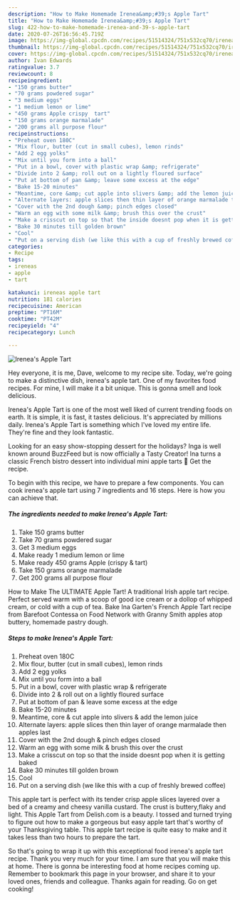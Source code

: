 ```yaml
---
description: "How to Make Homemade Irenea&amp;#39;s Apple Tart"
title: "How to Make Homemade Irenea&amp;#39;s Apple Tart"
slug: 422-how-to-make-homemade-irenea-and-39-s-apple-tart
date: 2020-07-26T16:56:45.719Z
image: https://img-global.cpcdn.com/recipes/51514324/751x532cq70/ireneas-apple-tart-recipe-main-photo.jpg
thumbnail: https://img-global.cpcdn.com/recipes/51514324/751x532cq70/ireneas-apple-tart-recipe-main-photo.jpg
cover: https://img-global.cpcdn.com/recipes/51514324/751x532cq70/ireneas-apple-tart-recipe-main-photo.jpg
author: Ivan Edwards
ratingvalue: 3.7
reviewcount: 8
recipeingredient:
- "150 grams butter"
- "70 grams powdered sugar"
- "3 medium eggs"
- "1 medium lemon or lime"
- "450 grams Apple crispy  tart"
- "150 grams orange marmalade"
- "200 grams all purpose flour"
recipeinstructions:
- "Preheat oven 180C"
- "Mix flour, butter (cut in small cubes), lemon rinds"
- "Add 2 egg yolks"
- "Mix until you form into a ball"
- "Put in a bowl, cover with plastic wrap &amp; refrigerate"
- "Divide into 2 &amp; roll out on a lightly floured surface"
- "Put at bottom of pan &amp; leave some excess at the edge"
- "Bake 15-20 minutes"
- "Meantime, core &amp; cut apple into slivers &amp; add the lemon juice"
- "Alternate layers: apple slices then thin layer of orange marmalade then apples last"
- "Cover with the 2nd dough &amp; pinch edges closed"
- "Warm an egg with some milk &amp; brush this over the crust"
- "Make a crisscut on top so that the inside doesnt pop when it is getting baked"
- "Bake 30 minutes till golden brown"
- "Cool"
- "Put on a serving dish (we like this with a cup of freshly brewed coffee)"
categories:
- Recipe
tags:
- ireneas
- apple
- tart

katakunci: ireneas apple tart 
nutrition: 181 calories
recipecuisine: American
preptime: "PT16M"
cooktime: "PT42M"
recipeyield: "4"
recipecategory: Lunch

---
```



![Irenea&#39;s Apple Tart](https://img-global.cpcdn.com/recipes/51514324/751x532cq70/ireneas-apple-tart-recipe-main-photo.jpg)

Hey everyone, it is me, Dave, welcome to my recipe site. Today, we're going to make a distinctive dish, irenea&#39;s apple tart. One of my favorites food recipes. For mine, I will make it a bit unique. This is gonna smell and look delicious.

Irenea&#39;s Apple Tart is one of the most well liked of current trending foods on earth. It is simple, it is fast, it tastes delicious. It's appreciated by millions daily. Irenea&#39;s Apple Tart is something which I've loved my entire life. They're fine and they look fantastic.

Looking for an easy show-stopping dessert for the holidays? Inga is well known around BuzzFeed but is now officially a Tasty Creator! Ina turns a classic French bistro dessert into individual mini apple tarts 🍎 Get the recipe.


To begin with this recipe, we have to prepare a few components. You can cook irenea&#39;s apple tart using 7 ingredients and 16 steps. Here is how you can achieve that.

##### The ingredients needed to make Irenea&#39;s Apple Tart:

1. Take 150 grams butter
1. Take 70 grams powdered sugar
1. Get 3 medium eggs
1. Make ready 1 medium lemon or lime
1. Make ready 450 grams Apple (crispy &amp; tart)
1. Take 150 grams orange marmalade
1. Get 200 grams all purpose flour


How to Make The ULTIMATE Apple Tart! A traditional Irish apple tart recipe. Perfect served warm with a scoop of good ice cream or a dollop of whipped cream, or cold with a cup of tea. Bake Ina Garten&#39;s French Apple Tart recipe from Barefoot Contessa on Food Network with Granny Smith apples atop buttery, homemade pastry dough. 

##### Steps to make Irenea&#39;s Apple Tart:

1. Preheat oven 180C
1. Mix flour, butter (cut in small cubes), lemon rinds
1. Add 2 egg yolks
1. Mix until you form into a ball
1. Put in a bowl, cover with plastic wrap &amp; refrigerate
1. Divide into 2 &amp; roll out on a lightly floured surface
1. Put at bottom of pan &amp; leave some excess at the edge
1. Bake 15-20 minutes
1. Meantime, core &amp; cut apple into slivers &amp; add the lemon juice
1. Alternate layers: apple slices then thin layer of orange marmalade then apples last
1. Cover with the 2nd dough &amp; pinch edges closed
1. Warm an egg with some milk &amp; brush this over the crust
1. Make a crisscut on top so that the inside doesnt pop when it is getting baked
1. Bake 30 minutes till golden brown
1. Cool
1. Put on a serving dish (we like this with a cup of freshly brewed coffee)


This apple tart is perfect with its tender crisp apple slices layered over a bed of a creamy and cheesy vanilla custard. The crust is buttery,flaky and light. This Apple Tart from Delish.com is a beauty. I tossed and turned trying to figure out how to make a gorgeous but easy apple tart that&#39;s worthy of your Thanksgiving table. This apple tart recipe is quite easy to make and it takes less than two hours to prepare the tart. 

So that's going to wrap it up with this exceptional food irenea&#39;s apple tart recipe. Thank you very much for your time. I am sure that you will make this at home. There is gonna be interesting food at home recipes coming up. Remember to bookmark this page in your browser, and share it to your loved ones, friends and colleague. Thanks again for reading. Go on get cooking!

